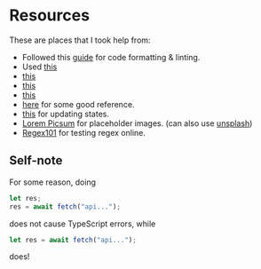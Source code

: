 # Resources

These are places that I took help from:

- Followed this [guide](https://blog.jarrodwatts.com/nextjs-eslint-prettier-husky) for code formatting & linting.
- Used [this](https://stackoverflow.com/a/64517088)
- [this](https://stackoverflow.com/questions/53715465/can-i-set-state-inside-a-useeffect-hook)
- [this](https://stackoverflow.com/a/66071205)
- [this](https://stackoverflow.com/a/51432223)
- [here](https://levelup.gitconnected.com/how-to-build-a-spotify-player-with-react-in-15-minutes-7e01991bc4b6) for some good reference.
- [this](https://learn.co/lessons/react-updating-state) for updating states.
- [Lorem Picsum](https://picsum.photos/) for placeholder images. (can also use [unsplash](https://unsplash.com/))
- [Regex101](https://regex101.com/) for testing regex online.

## Self-note

For some reason, doing

```jsx
let res;
res = await fetch("api...");
```

does not cause TypeScript errors, while

```jsx
let res = await fetch("api...");
```

does!
